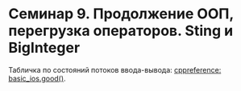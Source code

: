 # Семинар 9. Продолжение ООП, перегрузка операторов. Sting и BigInteger

Табличка по состояний потоков ввода-вывода: [cppreference: basic_ios.good()](https://en.cppreference.com/w/cpp/io/basic_ios/good#See_also).
